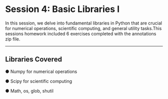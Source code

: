 # Session 4: Basic Libraries I


In this session, we delve into fundamental libraries in Python that are crucial for numerical operations, scientific computing, and general utility tasks.This sessions homework included 6 exercises completed with the annotations zip file.

---

## Libraries Covered

● Numpy for numerical operations

● Scipy for scientific computing

● Math, os, glob, shutil
